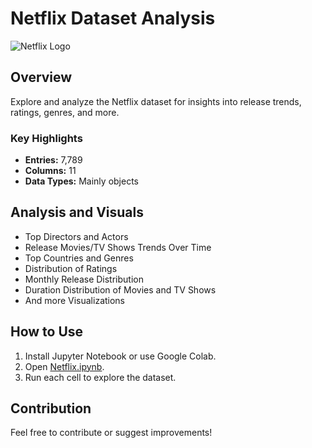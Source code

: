 # Netflix Dataset Analysis

![Netflix Logo](https://upload.wikimedia.org/wikipedia/commons/0/08/Netflix_2015_logo.svg)

## Overview

Explore and analyze the Netflix dataset for insights into release trends, ratings, genres, and more.

### Key Highlights

- **Entries:** 7,789
- **Columns:** 11
- **Data Types:** Mainly objects


## Analysis and Visuals

- Top Directors and Actors
- Release Movies/TV Shows Trends Over Time
- Top Countries and Genres
- Distribution of Ratings
- Monthly Release Distribution
- Duration Distribution of Movies and TV Shows
- And more Visualizations

## How to Use

1. Install Jupyter Notebook or use Google Colab.
2. Open [Netflix.ipynb](https://colab.research.google.com/drive/18_qgTRnNjwMSSAq6ruABqU5NW1DQcmus).
3. Run each cell to explore the dataset.

## Contribution

Feel free to contribute or suggest improvements!
